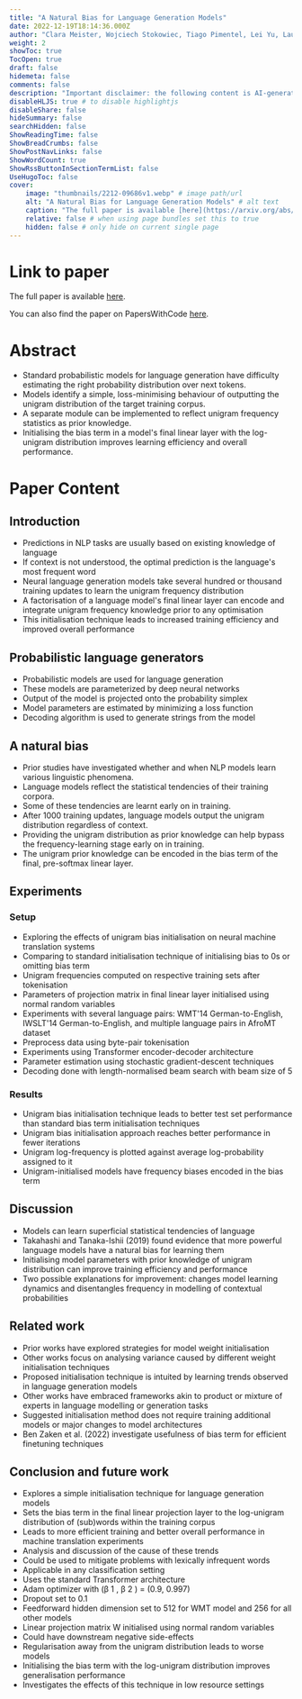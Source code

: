 ```yaml
---
title: "A Natural Bias for Language Generation Models"
date: 2022-12-19T18:14:36.000Z
author: "Clara Meister, Wojciech Stokowiec, Tiago Pimentel, Lei Yu, Laura Rimell and 1 others"
weight: 2
showToc: true
TocOpen: true
draft: false
hidemeta: false
comments: false
description: "Important disclaimer: the following content is AI-generated, please make sure to fact check the presented information by reading the full paper."
disableHLJS: true # to disable highlightjs
disableShare: false
hideSummary: false
searchHidden: false
ShowReadingTime: false
ShowBreadCrumbs: false
ShowPostNavLinks: false
ShowWordCount: true
ShowRssButtonInSectionTermList: false
UseHugoToc: false
cover:
    image: "thumbnails/2212-09686v1.webp" # image path/url
    alt: "A Natural Bias for Language Generation Models" # alt text
    caption: "The full paper is available [here](https://arxiv.org/abs/2212.09686)." # display caption under cover
    relative: false # when using page bundles set this to true
    hidden: false # only hide on current single page
---
```


# Link to paper
The full paper is available [here](https://arxiv.org/abs/2212.09686).

You can also find the paper on PapersWithCode [here](https://paperswithcode.com/paper/a-natural-bias-for-language-generation-models).

# Abstract
- Standard probabilistic models for language generation have difficulty estimating the right probability distribution over next tokens.
- Models identify a simple, loss-minimising behaviour of outputting the unigram distribution of the target training corpus.
- A separate module can be implemented to reflect unigram frequency statistics as prior knowledge.
- Initialising the bias term in a model's final linear layer with the log-unigram distribution improves learning efficiency and overall performance.

# Paper Content

## Introduction
- Predictions in NLP tasks are usually based on existing knowledge of language
- If context is not understood, the optimal prediction is the language's most frequent word
- Neural language generation models take several hundred or thousand training updates to learn the unigram frequency distribution
- A factorisation of a language model's final linear layer can encode and integrate unigram frequency knowledge prior to any optimisation
- This initialisation technique leads to increased training efficiency and improved overall performance

## Probabilistic language generators
- Probabilistic models are used for language generation
- These models are parameterized by deep neural networks
- Output of the model is projected onto the probability simplex
- Model parameters are estimated by minimizing a loss function
- Decoding algorithm is used to generate strings from the model

## A natural bias
- Prior studies have investigated whether and when NLP models learn various linguistic phenomena.
- Language models reflect the statistical tendencies of their training corpora.
- Some of these tendencies are learnt early on in training.
- After 1000 training updates, language models output the unigram distribution regardless of context.
- Providing the unigram distribution as prior knowledge can help bypass the frequency-learning stage early on in training.
- The unigram prior knowledge can be encoded in the bias term of the final, pre-softmax linear layer.

## Experiments

### Setup
- Exploring the effects of unigram bias initialisation on neural machine translation systems
- Comparing to standard initialisation technique of initialising bias to 0s or omitting bias term
- Unigram frequencies computed on respective training sets after tokenisation
- Parameters of projection matrix in final linear layer initialised using normal random variables
- Experiments with several language pairs: WMT'14 German-to-English, IWSLT'14 German-to-English, and multiple language pairs in AfroMT dataset
- Preprocess data using byte-pair tokenisation
- Experiments using Transformer encoder-decoder architecture
- Parameter estimation using stochastic gradient-descent techniques
- Decoding done with length-normalised beam search with beam size of 5

### Results
- Unigram bias initialisation technique leads to better test set performance than standard bias term initialisation techniques
- Unigram bias initialisation approach reaches better performance in fewer iterations
- Unigram log-frequency is plotted against average log-probability assigned to it
- Unigram-initialised models have frequency biases encoded in the bias term

## Discussion
- Models can learn superficial statistical tendencies of language
- Takahashi and Tanaka-Ishii (2019) found evidence that more powerful language models have a natural bias for learning them
- Initialising model parameters with prior knowledge of unigram distribution can improve training efficiency and performance
- Two possible explanations for improvement: changes model learning dynamics and disentangles frequency in modelling of contextual probabilities

## Related work
- Prior works have explored strategies for model weight initialisation
- Other works focus on analysing variance caused by different weight initialisation techniques
- Proposed initialisation technique is intuited by learning trends observed in language generation models
- Other works have embraced frameworks akin to product or mixture of experts in language modelling or generation tasks
- Suggested initialisation method does not require training additional models or major changes to model architectures
- Ben Zaken et al. (2022) investigate usefulness of bias term for efficient finetuning techniques

## Conclusion and future work
- Explores a simple initialisation technique for language generation models
- Sets the bias term in the final linear projection layer to the log-unigram distribution of (sub)words within the training corpus
- Leads to more efficient training and better overall performance in machine translation experiments
- Analysis and discussion of the cause of these trends
- Could be used to mitigate problems with lexically infrequent words
- Applicable in any classification setting
- Uses the standard Transformer architecture
- Adam optimizer with (β 1 , β 2 ) = (0.9, 0.997)
- Dropout set to 0.1
- Feedforward hidden dimension set to 512 for WMT model and 256 for all other models
- Linear projection matrix W initialised using normal random variables
- Could have downstream negative side-effects
- Regularisation away from the unigram distribution leads to worse models
- Initialising the bias term with the log-unigram distribution improves generalisation performance
- Investigates the effects of this technique in low resource settings
